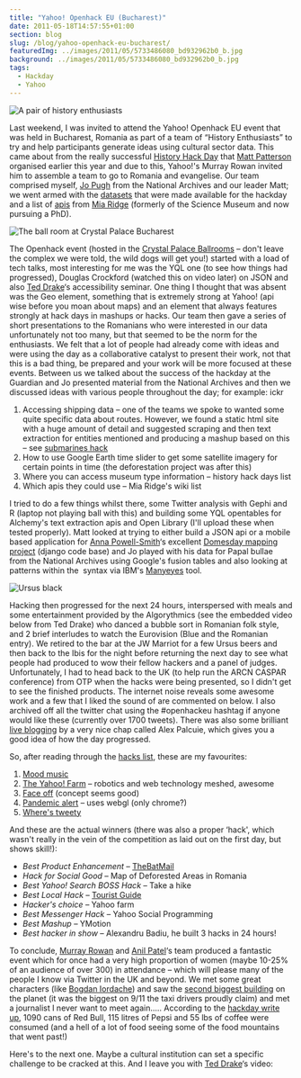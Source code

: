 ```yaml
---
title: "Yahoo! Openhack EU (Bucharest)"
date: 2011-05-18T14:57:55+01:00
section: blog
slug: /blog/yahoo-openhack-eu-bucharest/
featuredImg: ../images/2011/05/5733486080_bd932962b0_b.jpg
background: ../images/2011/05/5733486080_bd932962b0_b.jpg
tags:
  - Hackday
  - Yahoo
---
```

![A pair of history enthusiasts](../images/2011/05/5733484350_4978a28436_b.jpg)

Last weekend, I was invited to attend the Yahoo! Openhack EU event that was held in Bucharest, Romania as part of a team of &#8220;History Enthusiasts&#8221; to try and help participants generate ideas using cultural sector data. This came about from the really successful [History Hack Day](http://historyhackday.org "The history hack day website") that [Matt Patterson](https://twitter.com/fidothe "Matt's twitter") organised earlier this year and due to this, Yahoo!'s Murray Rowan invited him to assemble a team to go to Romania and evangelise. Our team comprised myself, [Jo Pugh](https://twitter.com/mentionthewar "Jo's twitter") from the National Archives and our leader Matt; we went armed with the [datasets](http://historyhackday.pbworks.com/w/page/30289994/Datasets) that were made available for the hackday and a list of [apis](http://museum-api.pbworks.com/w/page/21933420/Museum%C2%A0APIs) from [Mia Ridge](http://twitter.com/mia_out "Mia's tweets") (formerly of the Science Museum and now pursuing a PhD).

![The ball room at Crystal Palace Bucharest](../images/2011/05/5733486080_bd932962b0_b.jpg)

The Openhack event (hosted in the [Crystal Palace Ballrooms](http://www.crystalpalaceballrooms.ro/ "Crystal Palace ballrooms") &#8211; don't leave the complex we were told, the wild dogs will get you!) started with a load of tech talks, most interesting for me was the YQL one (to see how things had progressed), Douglas Crockford (watched this on video later) on JSON and also [Ted Drake](http://twitter.com/ted_drake)&#8216;s accessibility seminar. One thing I thought that was absent was the Geo element, something that is extremely strong at Yahoo! (api wise before you moan about maps) and an element that always features strongly at hack days in mashups or hacks. Our team then gave a series of short presentations to the Romanians who were interested in our data unfortunately not too many, but that seemed to be the norm for the enthusiasts. We felt that a lot of people had already come with ideas and were using the day as a collaborative catalyst to present their work, not that this is a bad thing, be prepared and your work will be more focused at these events. Between us we talked about the success of the hackday at the Guardian and Jo presented material from the National Archives and then we discussed ideas with various people throughout the day; for example:
ickr
  1. Accessing shipping data &#8211; one of the teams we spoke to wanted some quite specific data about routes. However, we found a static html site with a huge amount of detail and suggested scraping and then text extraction for entities mentioned and producing a mashup based on this &#8211; see [submarines hack](http://hummezum.hu/openhackeu/ "Submarines locations from text ww2")
  2. How to use Google Earth time slider to get some satellite imagery for certain points in time (the deforestation project was after this)
  3. Where you can access museum type information &#8211; history hack days list
  4. Which apis they could use &#8211; Mia Ridge's wiki list

I tried to do a few things whilst there, some Twitter analysis with Gephi and R (laptop not playing ball with this) and building some YQL opentables for Alchemy's text extraction apis and Open Library (I'll upload these when tested properly). Matt looked at trying to either build a JSON api or a mobile based application for [Anna Powell-Smith](https://twitter.com/darkgreener "Anna's twitter")&#8216;s excellent [Domesday mapping project](http://domesdaymap.co.uk/ "Domesday map website") (django code base) and Jo played with his data for Papal bullae from the National Archives using Google's fusion tables and also looking at patterns within the  syntax via IBM's [Manyeyes](http://www-958.ibm.com/software/data/cognos/manyeyes/visualizations/popethink "Jo's visualisations") tool.

![Ursus black](../images/2011/05/5733492488_43d7cd1e33_b.jpg)

 Hacking then progressed for the next 24 hours, interspersed with meals and some entertainment provided by the Algorythmics (see the embedded video below from Ted Drake) who danced a bubble sort in Romanian folk style, and 2 brief interludes to watch the Eurovision (Blue and the Romanian entry). We retired to the bar at the JW Marriot for a few Ursus beers and then back to the Ibis for the night before returning the next day to see what people had produced to wow their fellow hackers and a panel of judges. Unfortunately, I had to head back to the UK (to help run the ARCN CASPAR conference) from OTP when the hacks were being presented, so I didn't get to see the finished products. The internet noise reveals some awesome work and a few that I liked the sound of are commented on below. I also archived off all the twitter chat using the #openhackeu hashtag if anyone would like these (currently over 1700 tweets). There was also some brilliant [live blogging](http://palcu.blogspot.com/2011/05/yahoo-open-hack-live-blogging.html "Live blogs from Alex") by a very nice chap called Alex Palcuie, which gives you a good idea of how the day progressed.

So, after reading through the [hacks list](http://developer.yahoo.com/hacku/show/2011/may/openhackeu "The hacker roll call"), these are my favourites:

  1. [Mood music](http://www.mooooody.com/ "Mood music hack")
  2. [The Yahoo! Farm](https://docs.google.com/present/view?id=0AUOHo6CXojbVZGhrYmtzNGdfMjRmdmZ2NmNkYg&hl=en&authkey=CODP4LcE "Down on the farm") &#8211; robotics and web technology meshed, awesome
  3. [Face off](http://faceoff.demo.zitec.ro/ "Faceoff ") (concept seems good)
  4. [Pandemic alert](http://hackday.ross-warren.co.uk/) &#8211; uses webgl (only chrome?)
  5. [Where's tweety](http://openhack.filipnet.ro/)

And these are the actual winners (there was also a proper &#8216;hack', which wasn't really in the vein of the competition as laid out on the first day, but shows skill!):

  * _Best Product Enhancement &#8211;_ <a href="http://www.youtube.com/watch?v=4V7HfypLod0" data-rel="lightbox-video-0">TheBatMail</a>
  * _Hack for Social Good &#8211;_ Map of Deforested Areas in Romania
  * _Best Yahoo! Search BOSS Hack &#8211;_ Take a hike
  * _Best Local Hack_ &#8211; [Tourist Guide](http://tg.code5.ro/tourist_guide/)
  * _Hacker's choice_ &#8211; Yahoo farm
  * _Best Messenger Hack_ &#8211; Yahoo Social Programming
  * _Best Mashup_ &#8211; YMotion
  * _Best hacker in show_ &#8211; Alexandru Badiu, he built 3 hacks in 24 hours!

To conclude, [Murray Rowan](http://twitter.com/murrayrowan "Murray on twitter") and [Anil Patel](http://twitter.com/anilpatel "Anil on twitter")&#8216;s team produced a fantastic event which for once had a very high proportion of women (maybe 10-25% of an audience of over 300) in attendance &#8211; which will please many of the people I know via Twitter in the UK and beyond. We met some great characters (like [Bogdan Iordache](https://twitter.com/bogdaniordache "Bogdan's twittering")) and saw the [second biggest building](http://en.wikipedia.org/wiki/Palace_of_the_Parliament "Second largest building") on the planet (it was the biggest on 9/11 the taxi drivers proudly claim) and met a journalist I never want to meet again&#8230;.. According to the [hackday write up](http://ycorpblog.com/2011/05/17/openhackeurope/), 1090 cans of Red Bull, 115 litres of Pepsi and 55 lbs of coffee were consumed (and a hell of a lot of food seeing some of the food mountains that went past!)

Here's to the next one. Maybe a cultural institution can set a specific challenge to be cracked at this. And I leave you with [Ted Drake](http://www.flickr.com/photos/draket/5720274789/)&#8216;s video:
